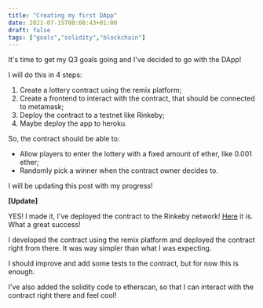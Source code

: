 ```yaml
---
title: "Creating my first DApp"
date: 2021-07-15T00:08:43+01:00
draft: false
tags: ["goals","solidity","blockchain"]
---
```


It's time to get my Q3 goals going and I've decided to go with the DApp!

I will do this in 4 steps:

1. Create a lottery contract using the remix platform;
2. Create a frontend to interact with the contract, that should be connected to metamask;
3. Deploy the contract to a testnet like Rinkeby;
4. Maybe deploy the app to heroku.


So, the contract should be able to:
- Allow players to enter the lottery with a fixed amount of ether, like 0.001 ether;
- Randomly pick a winner when the contract owner decides to.

I will be updating this post with my progress!

**\[Update]**

YES! I made it, I've deployed the contract to the Rinkeby network! [Here](https://rinkeby.etherscan.io/address/0xEE7F2cD64543fe47BE2cae452510131b829D60fd) it is. What a great success!

I developed the contract using the remix platform and deployed the contract right from there. It was way simpler than what I was expecting.

I should improve and add some tests to the contract, but for now this is enough.

I've also added the solidity code to etherscan, so that I can interact with the contract right there and feel cool!